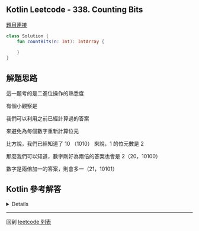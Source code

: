 ## Kotlin Leetcode - 338. Counting Bits

[題目連接](https://leetcode.com/problems/counting-bits/)

```kotlin
class Solution {
    fun countBits(n: Int): IntArray {
        
    }
}
```

## 解題思路

這一題考的是二進位操作的熟悉度

有個小觀察是

我們可以利用之前已經計算過的答案

來避免為每個數字重新計算位元


比方說，我們已經知道了 10 （1010） 來說，1 的位元數是 2

那麼我們可以知道，數字剛好為兩倍的答案也會是 2（20，10100）

數字是兩倍加一的答案，則會多一（21，10101）


## Kotlin 參考解答

<details>
  
```kotlin
class Solution {
    fun countBits(num: Int): IntArray {
        val ans = IntArray(num + 1)
		
        for (index in 0..num) {
            ans[index] = index % 2 + ans[index / 2]
        }
		
        return ans
    }
}
```

</details>

------

回到 [leetcode 列表](index.md)
